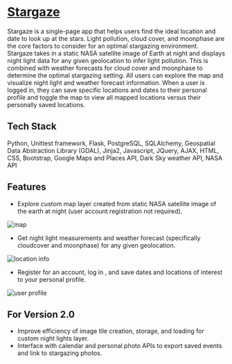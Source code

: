 # [Stargaze](https://stargazeseek.com)
Stargaze is a single-page app that helps users find the ideal location and date to look up at the stars. Light pollution, cloud cover, and moonphase are the core factors to consider for an optimal stargazing environment. Stargaze takes in a static NASA satellite image of Earth at night and displays night light data for any given geolocation to infer light pollution. This is combined with weather forecasts for cloud cover and moonphase to determine the optimal stargazing setting. All users can explore the map and visualize night light and weather forecast information. When a user is logged in, they can save specific locations and dates to their personal profile and toggle the map to view all mapped locations versus their personally saved locations.


## Tech Stack
Python, Unittest framework, Flask, PostgreSQL, SQLAlchemy, Geospatial Data Abstraction Library (GDAL), Jinja2, Javascript, JQuery, AJAX, HTML, CSS, Bootstrap, Google Maps and Places API, Dark Sky weather API, NASA API


## Features
* Explore custom map layer created from static NASA satellite image of the earth at night (user account registration not required).

![map](https://image.ibb.co/iCMTFp/sg1.png)

* Get night light measurements and weather forecast (specifically cloudcover and moonphase) for any given geolocation.

![location info](https://image.ibb.co/j9oY89/Screen_Shot_2018_08_15_at_10_35_15_AM.png)

* Register for an account, log in , and save dates and locations of interest to your personal profile.

![user profile](https://image.ibb.co/iaSAvp/sg3.png)


## For Version 2.0
* Improve efficiency of image tile creation, storage, and loading for custom night lights layer.
* Interface with calendar and personal photo APIs to export saved events and link to stargazing photos.